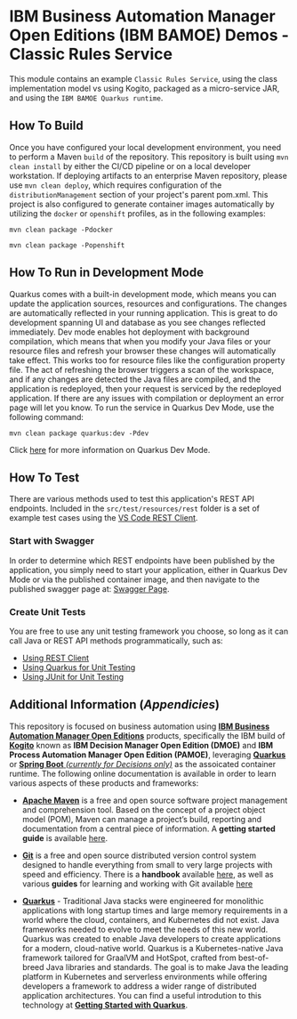 # IBM Business Automation Manager Open Editions (IBM BAMOE) Demos - Classic Rules Service
This module contains an example `Classic Rules Service`, using the class implementation model vs using Kogito, packaged as a micro-service JAR, and using the `IBM BAMOE Quarkus runtime`.

## How To Build 
Once you have configured your local development environment, you need to perform a Maven `build` of the repository.  This repository is built using `mvn clean install` by either the CI/CD pipeline or on a local developer workstation.  If deploying artifacts to an enterprise Maven repository, please use `mvn clean deploy`, which requires configuration of the `distributionManagement` section of your project's parent pom.xml.  This project is also configured to generate container images automatically by utilizing the `docker` or `openshift` profiles, as in the following examples:

```shell
mvn clean package -Pdocker
```

```shell
mvn clean package -Popenshift
```

## How To Run in Development Mode
Quarkus comes with a built-in development mode, which means you can update the application sources, resources and configurations. The changes are automatically reflected in your running application. This is great to do development spanning UI and database as you see changes reflected immediately.  Dev mode enables hot deployment with background compilation, which means that when you modify your Java files or your resource files and refresh your browser these changes will automatically take effect. This works too for resource files like the configuration property file. The act of refreshing the browser triggers a scan of the workspace, and if any changes are detected the Java files are compiled, and the application is redeployed, then your request is serviced by the redeployed application. If there are any issues with compilation or deployment an error page will let you know.  To run the service in Quarkus Dev Mode, use the following command:

```shell
mvn clean package quarkus:dev -Pdev
```

Click [here](https://quarkus.io/guides/maven-tooling#dev-mode) for more information on Quarkus Dev Mode.

## How To Test
There are various methods used to test this application's REST API endpoints.  Included in the `src/test/resources/rest` folder is a set of example test cases using the [VS Code REST Client](https://marketplace.visualstudio.com/items?itemName=humao.rest-client).  

### Start with Swagger
In order to determine which REST endpoints have been published by the application, you simply need to start your application, either in Quarkus Dev Mode or via the published container image, and then navigate to the published swagger page at:  [Swagger Page](http://localhost:8080/q/swagger-ui/).  

### Create Unit Tests
You are free to use any unit testing framework you choose, so long as it can call Java or REST API methods programmatically, such as:

- [Using REST Client](https://marketplace.visualstudio.com/items?itemName=humao.rest-client)
- [Using Quarkus for Unit Testing](https://quarkus.io/guides/getting-started-testing)
- [Using JUnit for Unit Testing](https://junit.org/junit5/docs/current/user-guide/)

## Additional Information (*Appendicies*)
This repository is focused on business automation using [**IBM Business Automation Manager Open Editions**](https://www.ibm.com/docs/en/ibamoe/9.2.x) products, specifically the IBM build of [**Kogito**](https://kogito.kie.org/) known as **IBM Decision Manager Open Edition (DMOE)** and **IBM Process Automation Manager Open Edition (PAMOE)**, leveraging [**Quarkus**](https://quarkus.io/) or [**Spring Boot** _(currently for Decisions only)_](https://spring.io/) as the assoicated container runtime.  The following online documentation is available in order to learn various aspects of these products and frameworks:

- [**Apache Maven**](https://maven.apache.org/) is a free and open source software project management and comprehension tool. Based on  the concept of a project object model (POM), Maven can manage a project’s build, reporting and documentation from a central piece of  information. A **getting started guide** is available [here](http://maven.apache.org/guides/getting-started/).

- [**Git**](https://git-scm.com//) is a free and open source distributed version control system designed to handle everything from small to very large projects with speed and efficiency. There is a **handbook** available [here](https://guides.github.com/introduction/git-handbook/), as well as various **guides** for learning and working with Git available [here](https://guides.github.com/)

- [**Quarkus**](https://quarkus.io/) - Traditional Java stacks were engineered for monolithic applications with long startup times and large memory requirements in a world where the cloud, containers, and Kubernetes did not exist. Java frameworks needed to evolve to meet the needs of this new world.  Quarkus was created to enable Java developers to create applications for a modern, cloud-native world. Quarkus is a Kubernetes-native Java framework tailored for GraalVM and HotSpot, crafted from best-of-breed Java libraries and standards. The goal is to make Java the leading platform in Kubernetes and serverless environments while offering developers a framework to address a wider range of distributed application architectures.  You can find a useful introdution to this technology at [**Getting Started with Quarkus**](https://quarkus.io/get-started/).
